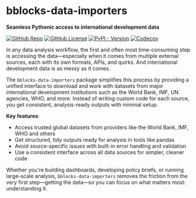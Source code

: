 # bblocks-data-importers

__Seamless Pythonic access to international development data__

[![GitHub Repo](https://img.shields.io/badge/GitHub-bblocks_data_importers-181717?style=flat-square&labelColor=%23ddd&logo=github&color=%23555&logoColor=%23000)](https://github.com/ONEcampaign/bblocks_data_importers)
[![GitHub License](https://img.shields.io/github/license/ONEcampaign/bblocks_data_importers?style=flat-square&labelColor=%23ddd)](https://github.com/ONEcampaign/bblocks_data_importers/blob/main/LICENSE)
[![PyPI - Version](https://img.shields.io/pypi/v/bblocks_data_importers?style=flat-square&labelColor=%23ddd)](https://pypi.org/project/bblocks_data_importers/)
[![Codecov](https://img.shields.io/codecov/c/github/ONEcampaign/bblocks_data_importers?token=CSCDFHIUE6&style=flat-square&logo=codecov&labelColor=%23ddd)](https://codecov.io/gh/ONEcampaign/bblocks_data_importers)


In any data analysis workflow, the first and often most time-consuming step is accessing the data—especially when it 
comes from multiple external sources, each with its own formats, APIs, and quirks. And international development data 
is as messy as it comes.

The `bblocks-data-importers` package simplifies this process by providing a unified interface to download 
and work with datasets from major international development institutions such as the World Bank, IMF, 
UN agencies, WHO, and more. Instead of writing custom code for each source, you get consistent, analysis-ready
outputs with minimal setup.


__Key features__:

- Access trusted global datasets from providers like the World Bank, IMF, WHO and others
- Get structured, tidy outputs ready for analysis in tools like pandas
- Avoid source-specific issues with built-in error handling and validation
- Use a consistent interface across all data sources for simpler, cleaner code

Whether you're building dashboards, developing policy briefs, or running large-scale analysis, `bblocks-data-importers` 
removes the friction from the very first step—getting the data—so you can focus on what matters most: understanding it.
